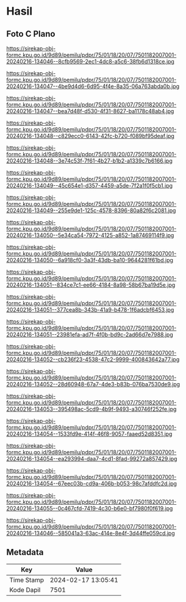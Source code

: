 # Hasil

## Foto C Plano

https://sirekap-obj-formc.kpu.go.id/9d89/pemilu/pdpr/75/01/18/20/07/7501182007001-20240216-134046--8cfb9569-2ec1-4dc8-a5c6-38fb6d1318ce.jpg

https://sirekap-obj-formc.kpu.go.id/9d89/pemilu/pdpr/75/01/18/20/07/7501182007001-20240216-134047--4be9d4d6-6d95-4f4e-8a35-06a763abda0b.jpg

https://sirekap-obj-formc.kpu.go.id/9d89/pemilu/pdpr/75/01/18/20/07/7501182007001-20240216-134047--bea7d48f-d530-4f31-8627-ba1178c48ab4.jpg

https://sirekap-obj-formc.kpu.go.id/9d89/pemilu/pdpr/75/01/18/20/07/7501182007001-20240216-134048--c829ecc0-6143-42fc-b720-f089bf95deaf.jpg

https://sirekap-obj-formc.kpu.go.id/9d89/pemilu/pdpr/75/01/18/20/07/7501182007001-20240216-134048--3e74c53f-7f61-4b27-b1b2-a1339c7b6166.jpg

https://sirekap-obj-formc.kpu.go.id/9d89/pemilu/pdpr/75/01/18/20/07/7501182007001-20240216-134049--45c654e1-d357-4459-a5de-7f2a1f0f5cb1.jpg

https://sirekap-obj-formc.kpu.go.id/9d89/pemilu/pdpr/75/01/18/20/07/7501182007001-20240216-134049--255e9de1-125c-4578-8396-80a82f6c2081.jpg

https://sirekap-obj-formc.kpu.go.id/9d89/pemilu/pdpr/75/01/18/20/07/7501182007001-20240216-134050--5e34ca54-7972-4125-a852-1a87469114f9.jpg

https://sirekap-obj-formc.kpu.go.id/9d89/pemilu/pdpr/75/01/18/20/07/7501182007001-20240216-134050--6a918cf0-3a3f-43db-ba10-9644281f61bd.jpg

https://sirekap-obj-formc.kpu.go.id/9d89/pemilu/pdpr/75/01/18/20/07/7501182007001-20240216-134051--834ce7c1-ee66-4184-8a98-58b67ba19d5e.jpg

https://sirekap-obj-formc.kpu.go.id/9d89/pemilu/pdpr/75/01/18/20/07/7501182007001-20240216-134051--377cea8b-343b-41a9-b478-1f6adcbf6453.jpg

https://sirekap-obj-formc.kpu.go.id/9d89/pemilu/pdpr/75/01/18/20/07/7501182007001-20240216-134051--23981efa-ad7f-4f0b-bd9c-2ad66d7e7988.jpg

https://sirekap-obj-formc.kpu.go.id/9d89/pemilu/pdpr/75/01/18/20/07/7501182007001-20240216-134052--cb236f23-4538-47c2-9999-400843642a77.jpg

https://sirekap-obj-formc.kpu.go.id/9d89/pemilu/pdpr/75/01/18/20/07/7501182007001-20240216-134052--28d60948-67a7-4de3-b83b-076ba7530de9.jpg

https://sirekap-obj-formc.kpu.go.id/9d89/pemilu/pdpr/75/01/18/20/07/7501182007001-20240216-134053--395498ac-5cd9-4b9f-9493-a30746f252fe.jpg

https://sirekap-obj-formc.kpu.go.id/9d89/pemilu/pdpr/75/01/18/20/07/7501182007001-20240216-134054--1533fd9e-414f-46f8-9057-faaed52d8351.jpg

https://sirekap-obj-formc.kpu.go.id/9d89/pemilu/pdpr/75/01/18/20/07/7501182007001-20240216-134054--ea293994-daa7-4cd1-8fad-99272a857429.jpg

https://sirekap-obj-formc.kpu.go.id/9d89/pemilu/pdpr/75/01/18/20/07/7501182007001-20240216-134054--67eec03b-cd9a-406b-b053-98c7afddfc2d.jpg

https://sirekap-obj-formc.kpu.go.id/9d89/pemilu/pdpr/75/01/18/20/07/7501182007001-20240216-134055--0c467cfd-7419-4c30-b6e0-bf7980f0f619.jpg

https://sirekap-obj-formc.kpu.go.id/9d89/pemilu/pdpr/75/01/18/20/07/7501182007001-20240216-134046--585041a3-63ac-414e-8e4f-3d44ffe059cd.jpg


## Metadata

| Key        | Value               |
| ---------- | ------------------- |
| Time Stamp | 2024-02-17 13:05:41 |
| Kode Dapil | 7501                |



